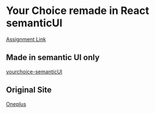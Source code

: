 # Your Choice remade in React semanticUI
 [Assignment Link](http://courses.ics.hawaii.edu/ics314s20/morea/react/experience-yourchoice-react.html)

## Made in semantic UI only
[yourchoice-semanticUI](https://github.com/JunM1ao/yourchoice-semanticUI)

## Original Site
[Oneplus](https://www.oneplus.com/)
